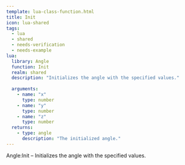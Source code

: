 ```yaml
---
template: lua-class-function.html
title: Init
icon: lua-shared
tags:
  - lua
  - shared
  - needs-verification
  - needs-example
lua:
  library: Angle
  function: Init
  realm: shared
  description: "Initializes the angle with the specified values."
  
  arguments:
    - name: "x"
      type: number
    - name: "y"
      type: number
    - name: "z"
      type: number
  returns:
    - type: angle
      description: "The initialized angle."
---
```


<div class="lua__search__keywords">
Angle:Init &#x2013; Initializes the angle with the specified values.
</div>
